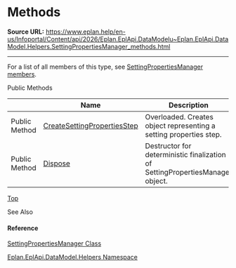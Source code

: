# Methods

**Source URL:** https://www.eplan.help/en-us/Infoportal/Content/api/2026/Eplan.EplApi.DataModelu~Eplan.EplApi.DataModel.Helpers.SettingPropertiesManager_methods.html

---

For a list of all members of this type, see [SettingPropertiesManager members](Eplan.EplApi.DataModelu~Eplan.EplApi.DataModel.Helpers.SettingPropertiesManager_members.html).

Public Methods

|  | Name | Description |
| --- | --- | --- |
| Public Method | [CreateSettingPropertiesStep](Eplan.EplApi.DataModelu~Eplan.EplApi.DataModel.Helpers.SettingPropertiesManager~CreateSettingPropertiesStep.html) | Overloaded. Creates object representing a setting properties step. |
| Public Method | [Dispose](Eplan.EplApi.DataModelu~Eplan.EplApi.DataModel.Helpers.SettingPropertiesManager~Dispose().html) | Destructor for deterministic finalization of SettingPropertiesManager object. |

[Top](#top)

See Also

#### Reference

[SettingPropertiesManager Class](Eplan.EplApi.DataModelu~Eplan.EplApi.DataModel.Helpers.SettingPropertiesManager.html)
  
[Eplan.EplApi.DataModel.Helpers Namespace](Eplan.EplApi.DataModelu~Eplan.EplApi.DataModel.Helpers_namespace.html)